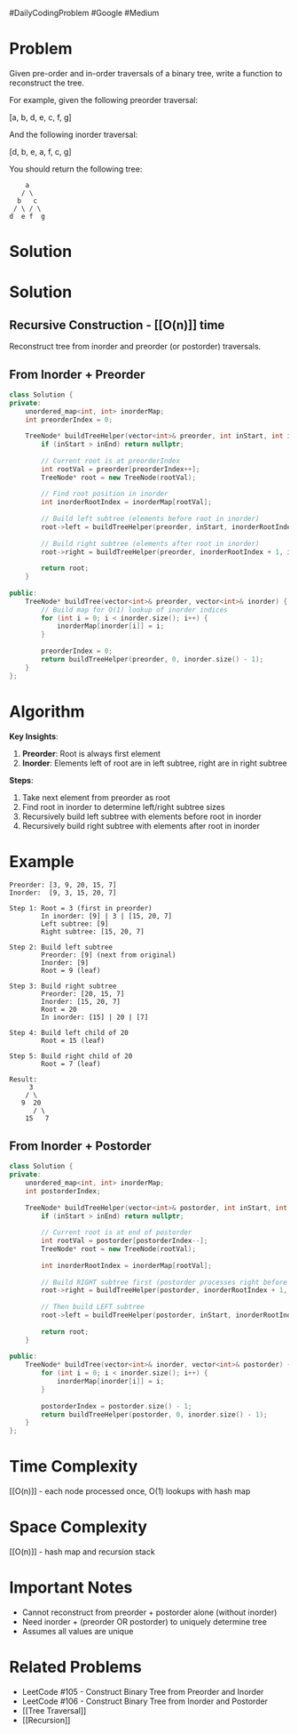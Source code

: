 #DailyCodingProblem #Google #Medium 
# Problem

Given pre-order and in-order traversals of a binary tree, write a function to reconstruct the tree.

For example, given the following preorder traversal:

[a, b, d, e, c, f, g]

And the following inorder traversal:

[d, b, e, a, f, c, g]

You should return the following tree:

```
    a
   / \
  b   c
 / \ / \
d  e f  g
```

# Solution
# Solution

## Recursive Construction - [[O(n)]] time

Reconstruct tree from inorder and preorder (or postorder) traversals.

## From Inorder + Preorder

```cpp
class Solution {
private:
    unordered_map<int, int> inorderMap;
    int preorderIndex = 0;
    
    TreeNode* buildTreeHelper(vector<int>& preorder, int inStart, int inEnd) {
        if (inStart > inEnd) return nullptr;
        
        // Current root is at preorderIndex
        int rootVal = preorder[preorderIndex++];
        TreeNode* root = new TreeNode(rootVal);
        
        // Find root position in inorder
        int inorderRootIndex = inorderMap[rootVal];
        
        // Build left subtree (elements before root in inorder)
        root->left = buildTreeHelper(preorder, inStart, inorderRootIndex - 1);
        
        // Build right subtree (elements after root in inorder)
        root->right = buildTreeHelper(preorder, inorderRootIndex + 1, inEnd);
        
        return root;
    }
    
public:
    TreeNode* buildTree(vector<int>& preorder, vector<int>& inorder) {
        // Build map for O(1) lookup of inorder indices
        for (int i = 0; i < inorder.size(); i++) {
            inorderMap[inorder[i]] = i;
        }
        
        preorderIndex = 0;
        return buildTreeHelper(preorder, 0, inorder.size() - 1);
    }
};
```

# Algorithm

**Key Insights**:
1. **Preorder**: Root is always first element
2. **Inorder**: Elements left of root are in left subtree, right are in right subtree

**Steps**:
1. Take next element from preorder as root
2. Find root in inorder to determine left/right subtree sizes
3. Recursively build left subtree with elements before root in inorder
4. Recursively build right subtree with elements after root in inorder

# Example

```
Preorder: [3, 9, 20, 15, 7]
Inorder:  [9, 3, 15, 20, 7]

Step 1: Root = 3 (first in preorder)
        In inorder: [9] | 3 | [15, 20, 7]
        Left subtree: [9]
        Right subtree: [15, 20, 7]

Step 2: Build left subtree
        Preorder: [9] (next from original)
        Inorder: [9]
        Root = 9 (leaf)

Step 3: Build right subtree
        Preorder: [20, 15, 7]
        Inorder: [15, 20, 7]
        Root = 20
        In inorder: [15] | 20 | [7]
        
Step 4: Build left child of 20
        Root = 15 (leaf)
        
Step 5: Build right child of 20
        Root = 7 (leaf)

Result:
     3
    / \
   9  20
      / \
    15   7
```

## From Inorder + Postorder

```cpp
class Solution {
private:
    unordered_map<int, int> inorderMap;
    int postorderIndex;
    
    TreeNode* buildTreeHelper(vector<int>& postorder, int inStart, int inEnd) {
        if (inStart > inEnd) return nullptr;
        
        // Current root is at end of postorder
        int rootVal = postorder[postorderIndex--];
        TreeNode* root = new TreeNode(rootVal);
        
        int inorderRootIndex = inorderMap[rootVal];
        
        // Build RIGHT subtree first (postorder processes right before left)
        root->right = buildTreeHelper(postorder, inorderRootIndex + 1, inEnd);
        
        // Then build LEFT subtree
        root->left = buildTreeHelper(postorder, inStart, inorderRootIndex - 1);
        
        return root;
    }
    
public:
    TreeNode* buildTree(vector<int>& inorder, vector<int>& postorder) {
        for (int i = 0; i < inorder.size(); i++) {
            inorderMap[inorder[i]] = i;
        }
        
        postorderIndex = postorder.size() - 1;
        return buildTreeHelper(postorder, 0, inorder.size() - 1);
    }
};
```

# Time Complexity

[[O(n)]] - each node processed once, O(1) lookups with hash map

# Space Complexity

[[O(n)]] - hash map and recursion stack

# Important Notes

- Cannot reconstruct from preorder + postorder alone (without inorder)
- Need inorder + (preorder OR postorder) to uniquely determine tree
- Assumes all values are unique

# Related Problems

- LeetCode #105 - Construct Binary Tree from Preorder and Inorder
- LeetCode #106 - Construct Binary Tree from Inorder and Postorder
- [[Tree Traversal]]
- [[Recursion]]
